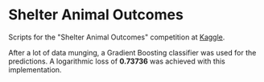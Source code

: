 # Shelter Animal Outcomes

Scripts for the "Shelter Animal Outcomes" competition at [Kaggle](https://www.kaggle.com/c/shelter-animal-outcomes).

After a lot of data munging, a Gradient Boosting classifier was used for the predictions. A logarithmic loss of **0.73736** was achieved with this implementation.

